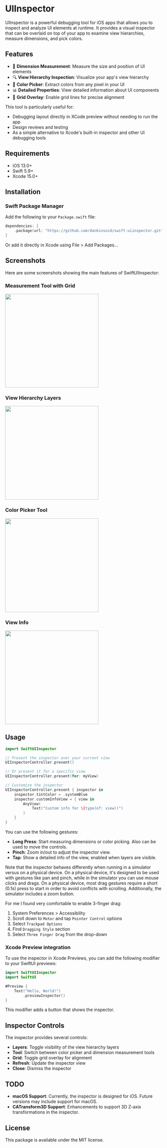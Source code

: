 # UIInspector

UIInspector is a powerful debugging tool for iOS apps that allows you to inspect and analyze UI elements at runtime. It provides a visual inspector that can be overlaid on top of your app to examine view hierarchies, measure dimensions, and pick colors.

## Features

- 📏 **Dimension Measurement**: Measure the size and position of UI elements
- 🔍 **View Hierarchy Inspection**: Visualize your app's view hierarchy
- 🎨 **Color Picker**: Extract colors from any pixel in your UI
- 📊 **Detailed Properties**: View detailed information about UI components
- 📐 **Grid Overlay**: Enable grid lines for precise alignment

This tool is particularly useful for:

-  Debugging layout directly in XCode preview without needing to run the app
- Design reviews and testing
- As a simple alternative to Xcode's built-in inspector and other UI debugging tools

## Requirements

- iOS 13.0+
- Swift 5.9+
- Xcode 15.0+

## Installation

### Swift Package Manager

Add the following to your `Package.swift` file:

```swift
dependencies: [
    .package(url: "https://github.com/dankinsoid/swift-uiinspector.git", from: "1.1.0")
]
```

Or add it directly in Xcode using File > Add Packages...

## Screenshots

Here are some screenshots showing the main features of SwiftUIInspector:

### Measurement Tool with Grid
<img src="https://github.com/dankinsoid/Resources/raw/main/SwiftUIInspector/selection.grid.PNG" width="300">

### View Hierarchy Layers
<img src="https://github.com/dankinsoid/Resources/raw/main/SwiftUIInspector/inspector3d.PNG" width="300">

### Color Picker Tool
<img src="https://github.com/dankinsoid/Resources/raw/main/SwiftUIInspector/pipette.PNG" width="300">

### View Info
<img src="https://github.com/dankinsoid/Resources/raw/main/SwiftUIInspector/info3d.PNG" width="300">

## Usage

```swift
import SwiftUIInspector

// Present the inspector over your current view
UIInspectorController.present()

// Or present it for a specific view
UIInspectorController.present(for: myView)

// Customize the inspector
UIInspectorController.present { inspector in
    inspector.tintColor = .systemBlue
    inspector.customInfoView = { view in
        AnyView(
            Text("Custom info for \(type(of: view))")
        )
    }
}
```

You can use the following gestures:
- **Long Press**: Start measuring dimensions or color picking. Also can be used to move the controls.
- **Pinch**: Zoom in/out to adjust the inspector view.
- **Tap**: Show a detailed info of the view, enabled when layers are visible.

Note that the inspector behaves differently when running in a simulator versus on a physical device.
On a physical device, it's designed to be used with gestures like pan and pinch, while in the simulator you can use mouse clicks and drags.
On a physical device, most drag gestures require a short (0.1s) press to start in order to avoid conflicts with scrolling.
Additionally, the simulator includes a zoom button.

For me I found very comfortable to enable 3-finger drag:

1. System Preferences > Accessibility
2. Scroll down to `Motor` and tap `Pointer Control` options
3. Select `Trackpad Options`
4. Find `Dragging Style` section
5. Select `Three Finger Drag` from the drop-down

### Xcode Preview integration
To use the inspector in Xcode Previews, you can add the following modifier to your SwiftUI previews:

```swift
import SwiftUIInspector
import SwiftUI

#Preview {
    Text("Hello, World!")
        .previewInspector()
}
```
This modifier adds a button that shows the inspector.

## Inspector Controls

The inspector provides several controls:
- **Layers**: Toggle visibility of the view hierarchy layers
- **Tool**: Switch between color picker and dimension measurement tools
- **Grid**: Toggle grid overlay for alignment
- **Refresh**: Update the inspector view
- **Close**: Dismiss the inspector

## TODO

- **macOS Support**: Currently, the inspector is designed for iOS. Future versions may include support for macOS.
- **CATransform3D Support**: Enhancements to support 3D Z-axis transformations in the inspector.

## License

This package is available under the MIT license.
